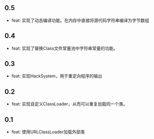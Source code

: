 ## 0.5

- feat: 实现了动态编译功能。在内存中直接将源代码字符串编译为字节数组

## 0.4

- feat: 实现了替换Class文件常量池中字符串常量的功能。

## 0.3

- feat: 实现HackSystem，用于重定向程序的输出

## 0.2

- feat: 实现自定义ClassLoader，从而可以重复加载同一个类。

## 0.1 

- feat: 使用URLClassLoader加载外部类
